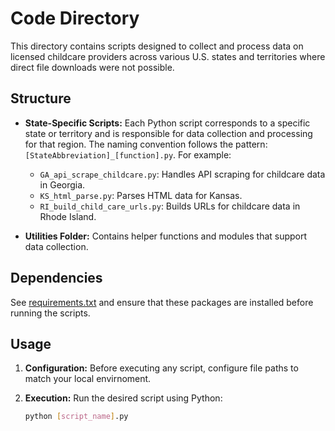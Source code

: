 # Code Directory

This directory contains scripts designed to collect and process data on licensed childcare providers across various U.S. states and territories where direct file downloads were not possible.

## Structure

- **State-Specific Scripts:** Each Python script corresponds to a specific state or territory and is responsible for data collection and processing for that region. The naming convention follows the pattern: `[StateAbbreviation]_[function].py`. For example:
  - `GA_api_scrape_childcare.py`: Handles API scraping for childcare data in Georgia.
  - `KS_html_parse.py`: Parses HTML data for Kansas.
  - `RI_build_child_care_urls.py`: Builds URLs for childcare data in Rhode Island.

- **Utilities Folder:** Contains helper functions and modules that support data collection.

## Dependencies

See [requirements.txt](https://github.com/HHS/ccdf-data-aggregation/blob/main/requirements.txt) and ensure that these packages are installed before running the scripts.

## Usage

1. **Configuration:** Before executing any script, configure file paths to match your local envirnoment.

2. **Execution:** Run the desired script using Python:
   ```bash
   python [script_name].py
